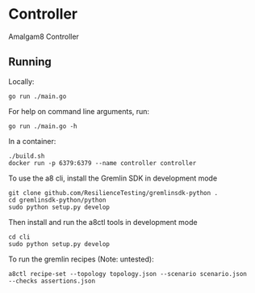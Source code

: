# Controller
Amalgam8 Controller

## Running
Locally:

    go run ./main.go

For help on command line arguments, run:

    go run ./main.go -h

In a container:

    ./build.sh
    docker run -p 6379:6379 --name controller controller

To use the a8 cli, install the Gremlin SDK in development mode

    git clone github.com/ResilienceTesting/gremlinsdk-python .
    cd gremlinsdk-python/python
    sudo python setup.py develop

Then install and run the a8ctl tools in development mode

    cd cli
    sudo python setup.py develop

To run the gremlin recipes (Note: untested):

    a8ctl recipe-set --topology topology.json --scenario scenario.json
    --checks assertions.json
